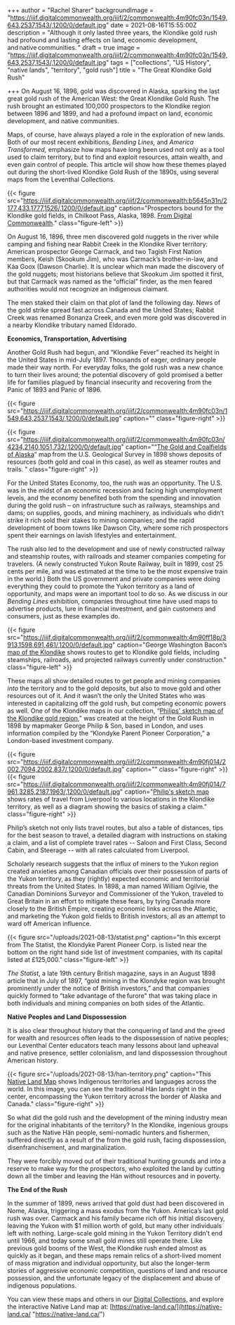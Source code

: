 +++
author = "Rachel Sharer"
backgroundImage = "https://iiif.digitalcommonwealth.org/iiif/2/commonwealth:4m90fc03n/1549,643,2537,1543/,1200/0/default.jpg"
date = 2021-08-16T15:55:00Z
description = "Although it only lasted three years, the Klondike gold rush had profound and lasting effects on land, economic development, and native communities. "
draft = true
image = "https://iiif.digitalcommonwealth.org/iiif/2/commonwealth:4m90fc03n/1549,643,2537,1543/,1200/0/default.jpg"
tags = ["collections", "US History", "native lands", "territory", "gold rush"]
title = "The Great Klondike Gold Rush"

+++
On August 16, 1896, gold was discovered in Alaska, sparking the last great gold rush of the American West: the Great Klondike Gold Rush. The rush brought an estimated 100,000 prospectors to the Klondike region between 1896 and 1899, and had a profound impact on land, economic development, and native communities.

Maps, of course, have always played a role in the exploration of new lands. Both of our most recent exhibitions, _Bending Lines,_ and _America Transformed,_ emphasize how maps have long been used not only as a tool used to claim territory, but to find and exploit resources, attain wealth, and even gain control of people. This article will show how these themes played out during the short-lived Klondike Gold Rush of the 1890s, using several maps from the Leventhal Collections.

{{< figure src="https://iiif.digitalcommonwealth.org/iiif/2/commonwealth:b5645n31n/2177,433,1777,1526/,1200/0/default.jpg" caption="Prospectors bound for the Klondike gold fields, in Chilkoot Pass, Alaska, 1898. [From Digital Commonwealth](https://www.digitalcommonwealth.org/search/commonwealth:b5645n30c)." class="figure-left" >}}

On August 16, 1896, three men discovered gold nuggets in the river while camping and fishing near Rabbit Creek in the Klondike River territory: American prospector George Carmack, and two Tagish First Nation members, Keish (Skookum Jim), who was Carmack’s brother-in-law, and Káa Goox (Dawson Charlie). It is unclear which man made the discovery of the gold nuggets; most historians believe that Skookum Jim spotted it first, but that Carmack was named as the “official” finder, as the men feared authorities would not recognize an indigenous claimant.

The men staked their claim on that plot of land the following day. News of the gold strike spread fast across Canada and the United States; Rabbit Creek was renamed Bonanza Creek, and even more gold was discovered in a nearby Klondike tributary named Eldorado.

**Economics, Transportation, Advertising**

Another Gold Rush had begun, and “Klondike Fever” reached its height in the United States in mid-July 1897. Thousands of eager, ordinary people made their way north. For everyday folks, the gold rush was a new chance to turn their lives around; the potential discovery of gold promised a better life for families plagued by financial insecurity and recovering from the Panic of 1893 and Panic of 1896.

{{< figure src="https://iiif.digitalcommonwealth.org/iiif/2/commonwealth:4m90fc03n/1549,643,2537,1543/,1200/0/default.jpg" caption="" class="figure-right" >}}

{{< figure src="https://iiif.digitalcommonwealth.org/iiif/2/commonwealth:4m90fc03n/4234,2140,1051,732/,1200/0/default.jpg" caption="“[The Gold and Coalfields of Alaska](https://collections.leventhalmap.org/search/commonwealth:4m90fc02c)” map from the U.S. Geological Survey in 1898 shows deposits of resources (both gold and coal in this case), as well as steamer routes and trails. " class="figure-right" >}}

For the United States Economy, too, the rush was an opportunity. The U.S. was in the midst of an economic recession and facing high unemployment levels, and the economy benefited both from the spending and innovation during the gold rush – on infrastructure such as railways, steamships and dams; on supplies, goods, and mining machinery, as individuals who didn’t strike it rich sold their stakes to mining companies; and the rapid development of boom towns like Dawson City, where some rich prospectors spent their earnings on lavish lifestyles and entertainment.

The rush also led to the development and use of newly constructed railway and steamship routes, with railroads and steamer companies competing for travelers. (A newly constructed Yukon Route Railway, built in 1899, cost 25 cents per mile, and was estimated at the time to be the most expensive train in the world.) Both the US government and private companies were doing everything they could to promote the Yukon territory as a land of opportunity, and maps were an important tool to do so. As we discuss in our _Bending Lines_ exhibition, companies throughout time have used maps to advertise products, lure in financial investment, and gain customers and consumers, just as these examples do.

{{< figure src="https://iiif.digitalcommonwealth.org/iiif/2/commonwealth:4m90ff18p/3913,1598,691,461/,1200/0/default.jpg" caption="George Washington Bacon’s [map of the Klondike](https://collections.leventhalmap.org/search/commonwealth:4m90ff17d) shows routes to get to Klondike gold fields, including steamships, railroads, and projected railways currently under construction." class="figure-left" >}}

These maps all show detailed routes to get people and mining companies _into_ the territory and to the gold deposits, but also to move gold and other resources out of it. And it wasn’t the only the United States who was interested in capitalizing off the gold rush, but competing economic powers as well. One of the Klondike maps in our collection, “[Philips' sketch map of the Klondike gold region](https://collections.leventhalmap.org/search/commonwealth:4m90fj00v),” was created at the height of the Gold Rush in 1898 by mapmaker George Philip & Son, based in London, and uses information compiled by the “Klondyke Parent Pioneer Corporation,” a London-based investment company.

{{< figure src="https://iiif.digitalcommonwealth.org/iiif/2/commonwealth:4m90fj014/2002,7094,2002,837/,1200/0/default.jpg" caption="" class="figure-right" >}}
{{< figure src="https://iiif.digitalcommonwealth.org/iiif/2/commonwealth:4m90fj014/7961,3285,2187,1963/,1200/0/default.jpg" caption="[Philip's sketch map](https://collections.leventhalmap.org/search/commonwealth:4m90fj00v) shows rates of travel from Liverpool to various locations in the Klondike territory, as well as a diagram showing the basics of staking a claim." class="figure-right" >}}

Philip’s sketch not only lists travel routes, but also a table of distances, tips for the best season to travel, a detailed diagram with instructions on staking a claim, and a list of complete travel rates -- Saloon and First Class, Second Cabin, and Steerage -- with all rates calculated from Liverpool.

Scholarly research suggests that the influx of miners to the Yukon region created anxieties among Canadian officials over their possession of parts of the Yukon territory, as they (rightly) expected economic and territorial threats from the United States. In 1898, a man named William Ogilvie, the Canadian Dominions Surveyor and Commissioner of the Yukon, traveled to Great Britain in an effort to mitigate these fears, by tying Canada more closely to the British Empire, creating economic links across the Atlantic, and marketing the Yukon gold fields to British investors, all as an attempt to ward off American influence.

{{< figure src="/uploads/2021-08-13/statist.png" caption="In this excerpt from The Statist, the Klondyke Parent Pioneer Corp. is listed near the bottom on the right hand side list of investment companies, with its capital listed at £125,000." class="figure-left" >}}

_The Statist_, a late 19th century British magazine, says in an August 1898 article that in July of 1897, “gold mining in the Klondyke region was brought prominently under the notice of British investors,” and that companies quickly formed to “take advantage of the furore" that was taking place in both individuals and mining companies on both sides of the Atlantic.

**Native Peoples and Land Dispossession**

It is also clear throughout history that the conquering of land and the greed for wealth and resources often leads to the dispossession of native peoples; our Leventhal Center educators teach many lessons about land upheaval and native presence, settler colonialism, and land dispossession throughout American history.

{{< figure src="/uploads/2021-08-13/han-territory.png" caption="This [Native Land Map](https://native-land.ca/) shows Indigenous territories and languages across the world. In this image, you can see the traditional Hän lands right in the center, encompassing the Yukon territory across the border of Alaska and Canada." class="figure-right" >}}

So what did the gold rush and the development of the mining industry mean for the original inhabitants of the territory? In the Klondike, ingenious groups such as the Native Hän people, semi-nomadic hunters and fishermen, suffered directly as a result of the from the gold rush, facing dispossession, disenfranchisement, and marginalization.

They were forcibly moved out of their traditional hunting grounds and into a reserve to make way for the prospectors, who exploited the land by cutting down all the timber and leaving the Hän without resources and in poverty.

**The End of the Rush**

In the summer of 1899, news arrived that gold dust had been discovered in Nome, Alaska, triggering a mass exodus from the Yukon. America’s last gold rush was over. Carmack and his family became rich off his initial discovery, leaving the Yukon with $1 million worth of gold, but many other individuals left with nothing. Large-scale gold mining in the Yukon Territory didn’t end until 1966, and today some small gold mines still operate there. Like previous gold booms of the West, the Klondike rush ended almost as quickly as it began, and these maps remain relics of a short-lived moment of mass migration and individual opportunity, but also the longer-term stories of aggressive economic competition, questions of land and resource possession, and the unfortunate legacy of the displacement and abuse of indigenous populations.

You can view these maps and others in our [Digital Collections](https://collections.leventhalmap.org/), and explore the interactive Native Land map at: [https://native-land.ca/](https://native-land.ca/ "https://native-land.ca/")
